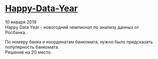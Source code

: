 # [Happy-Data-Year](https://boosters.pro/championship/rosbank2/overview)
10 января 2019  
Happy Data Year - новогодний чемпионат по анализу данных от Росбанка. 

По номеру банка и координатам банкомата, нужно было предсказать популярность банкомата.  
Решение на 20 место.
